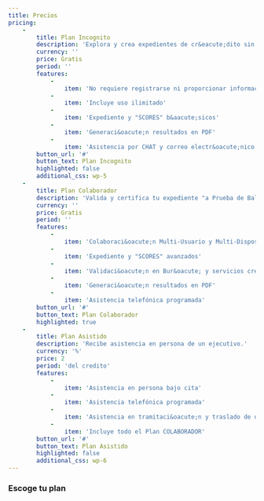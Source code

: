 ```yaml
---
title: Precios
pricing:
    -
        title: Plan Incognito
        description: 'Explora y crea expedientes de cr&eacute;dito sin proporcionar informaci&oacute;n personal.'
        currency: ''
        price: Gratis
        period: ''
        features:
            -
                item: 'No requiere registrarse ni proporcionar informaci&oacute;n personal'
            -
                item: 'Incluye uso ilimitado'
            -
                item: 'Expediente y "SCORES" b&aacute;sicos'
            -
                item: 'Generaci&oacute;n resultados en PDF'
            -
                item: 'Asistencia por CHAT y correo electr&oacute;nico'
        button_url: '#'
        button_text: Plan Incognito
        highlighted: false
        additional_css: wp-5
    -
        title: Plan Colaborador
        description: 'Valida y certifica tu expediente "a Prueba de Balas" en colaboraci&oacute;n con tu contador.'
        currency: ''
        price: Gratis
        period: ''
        features:
            -
                item: 'Colaboraci&oacute;n Multi-Usuario y Multi-Dispositivos'
            -
                item: 'Expediente y "SCORES" avanzados'
            -
                item: 'Validaci&oacute;n en Bur&oacute; y servicios crediticios'
            -
                item: 'Generaci&oacute;n resultados en PDF'
            -
                item: 'Asistencia telefónica programada'
        button_url: '#'
        button_text: Plan Colaborador
        highlighted: true
    -
        title: Plan Asistido
        description: 'Recibe asistencia en persona de un ejecutivo.'
        currency: '%'
        price: 2
        period: 'del credito'
        features:
            -
                item: 'Asistencia en persona bajo cita'
            -
                item: 'Asistencia telefónica programada'
            -
                item: 'Asistencia en tramitaci&oacute;n y traslado de documentos faltantes'
            -
                item: 'Incluye todo el Plan COLABORADOR'
        button_url: '#'
        button_text: Plan Asistido
        highlighted: false
        additional_css: wp-6
---
```


### Escoge tu plan
